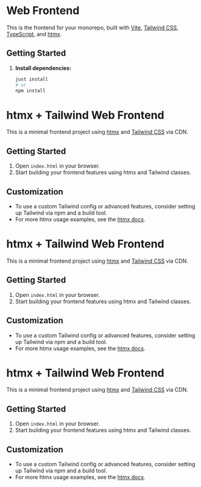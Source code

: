 # Web Frontend

This is the frontend for your monorepo, built with [Vite](https://vitejs.dev/), [Tailwind CSS](https://tailwindcss.com/), [TypeScript](https://www.typescriptlang.org/), and [htmx](https://htmx.org/).

## Getting Started

1. **Install dependencies:**
   ```sh
   just install
   # or
   npm install
# htmx + Tailwind Web Frontend

This is a minimal frontend project using [htmx](https://htmx.org/) and [Tailwind CSS](https://tailwindcss.com/) via CDN.

## Getting Started

1. Open `index.html` in your browser.
2. Start building your frontend features using htmx and Tailwind classes.

## Customization

- To use a custom Tailwind config or advanced features, consider setting up Tailwind via npm and a build tool.
- For more htmx usage examples, see the [htmx docs](https://htmx.org/docs/).
# htmx + Tailwind Web Frontend

This is a minimal frontend project using [htmx](https://htmx.org/) and [Tailwind CSS](https://tailwindcss.com/) via CDN.

## Getting Started

1. Open `index.html` in your browser.
2. Start building your frontend features using htmx and Tailwind classes.

## Customization

- To use a custom Tailwind config or advanced features, consider setting up Tailwind via npm and a build tool.
- For more htmx usage examples, see the [htmx docs](https://htmx.org/docs/).
# htmx + Tailwind Web Frontend

This is a minimal frontend project using [htmx](https://htmx.org/) and [Tailwind CSS](https://tailwindcss.com/) via CDN.

## Getting Started

1. Open `index.html` in your browser.
2. Start building your frontend features using htmx and Tailwind classes.

## Customization

- To use a custom Tailwind config or advanced features, consider setting up Tailwind via npm and a build tool.
- For more htmx usage examples, see the [htmx docs](https://htmx.org/docs/).

